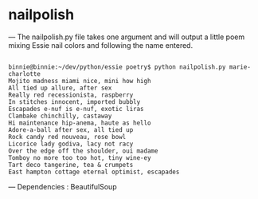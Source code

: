 nailpolish
============

— The nailpolish.py file takes one argument and will output a little poem mixing Essie nail colors and following the name entered.

<code>
binnie@binnie:~/dev/python/essie poetry$ python nailpolish.py marie-charlotte  
Mojito madness miami nice, mini how high  
All tied up allure, after sex  
Really red recessionista, raspberry  
In stitches innocent, imported bubbly  
Escapades e-nuf is e-nuf, exotic liras  
Clambake chinchilly, castaway  
Hi maintenance hip-anema, haute as hello  
Adore-a-ball after sex, all tied up  
Rock candy red nouveau, rose bowl  
Licorice lady godiva, lacy not racy  
Over the edge off the shoulder, oui madame  
Tomboy no more too too hot, tiny wine-ey  
Tart deco tangerine, tea & crumpets  
East hampton cottage eternal optimist, escapades  
</code>

— Dependencies : BeautifulSoup

